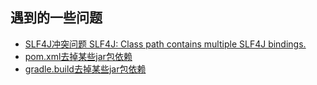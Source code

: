 ## 遇到的一些问题

* [SLF4J冲突问题 SLF4J: Class path contains multiple SLF4J bindings.](issues/gradle和maven全局去掉某些jar包/SLF4J冲突问题.md)
* [pom.xml去掉某些jar包依赖](issues/gradle和maven全局去掉某些jar包/pom.xml去掉某些jar包依赖.md)
* [gradle.build去掉某些jar包依赖](issues/gradle和maven全局去掉某些jar包/gradle.build去掉某些jar包依赖.md)